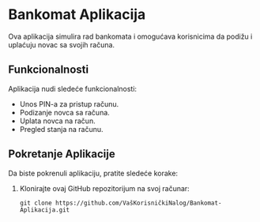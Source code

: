 # Bankomat Aplikacija

Ova aplikacija simulira rad bankomata i omogućava korisnicima da podižu i uplaćuju novac sa svojih računa.

## Funkcionalnosti

Aplikacija nudi sledeće funkcionalnosti:

- Unos PIN-a za pristup računu.
- Podizanje novca sa računa.
- Uplata novca na račun.
- Pregled stanja na računu.

## Pokretanje Aplikacije

Da biste pokrenuli aplikaciju, pratite sledeće korake:

1. Klonirajte ovaj GitHub repozitorijum na svoj računar:

   ```shell
   git clone https://github.com/VašKorisničkiNalog/Bankomat-Aplikacija.git
